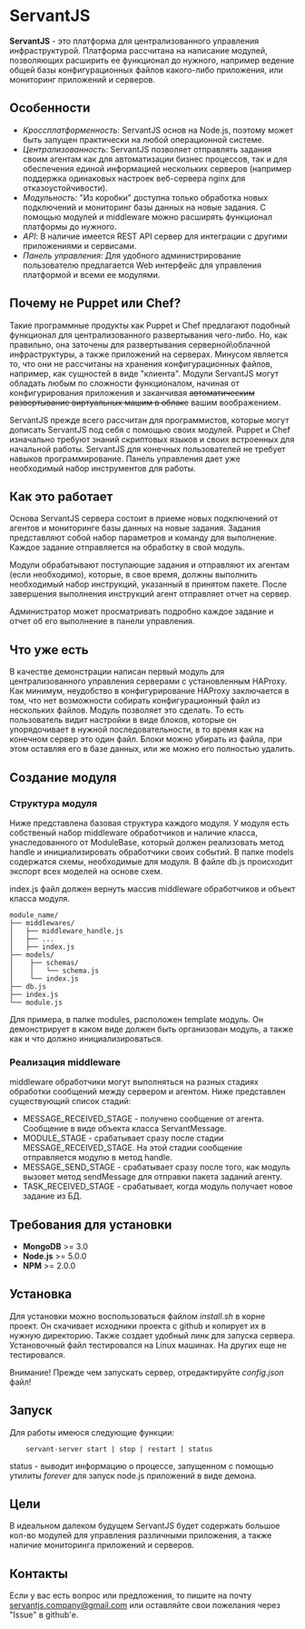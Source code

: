 # ServantJS
**ServantJS** - это платформа для централизованного управления инфраструктурой. Платформа рассчитана на написание модулей, позволяющих расширить ее функционал до нужного, например ведение общей базы конфигурационных файлов какого-либо приложения, или мониторинг приложений и серверов.

## Особенности

* *Кроссплатформенность*: ServantJS основ на Node.js, поэтому может быть запущен практически на любой операционной системе.
* *Централизованность*: ServantJS позволяет отправлять задания своим агентам как для автоматизации бизнес процессов, так и для обеспечения единой информацией нескольких серверов (например поддержка одинаковых настроек веб-сервера nginx для отказоустойчивости).
* *Модульность*: "Из коробки" доступна только обработка новых подключений и мониторинг базы данных на новые задания. С помощью модулей и middleware можно расширять функционал платформы до нужного.
* *API*: В наличие имеется REST API сервер для интеграции с другими приложениями и сервисами.
* *Панель управления*: Для удобного администрирование пользователю предлагается Web интерфейс для управления платформой и 
всеми ее модулями.

## Почему не Puppet или Chef?

Такие программные продукты как Puppet и Chef предлагают подобный функционал для централизованного развертывания чего-либо. Но, как правильно, она заточены для развертывания серверной\облачной инфраструктуры, а также приложений на серверах. Минусом является то, что они не рассчитаны на хранения конфигурационных файлов, например, как сущностей в виде "клиента". Модули ServantJS могут обладать любым по сложности функционалом, начиная от конфигурирования приложения и заканчивая ~~автоматическим развертывание виртуальных машим в облаке~~ вашим воображением.
 
ServantJS прежде всего рассчитан для программистов, которые могут дописать ServantJS под себя с помощью своих модулей. Puppet и Chef изначально требуют знаний скриптовых языков и своих встроенных для начальной работы. ServantJS для конечных пользователей не требует навыков программирование. Панель управления дает уже необходимый набор инструментов для работы.

## Как это работает

Основа ServantJS сервера состоит в приеме новых подключений от агентов и мониторинге базы данных на новые задания. Задания представляют собой набор параметров и команду для выполнение. Каждое задание отправляется на обработку в свой модуль.

Модули обрабатывают поступающие задания и отправляют их агентам (если необходимо), которые, в свое время, должны выполнить необходимый набор инструкций, указанный в принятом пакете. После завершения выполнения инструкций агент отправляет отчет на сервер.
 
Администратор может просматривать подробно каждое задание и отчет об его выполнение в панели управления.

## Что уже есть

В качестве демонстрации написан первый модуль для централизованного управления серверами с установленным HAProxy. Как минимум, неудобство в конфигурирование HAProxy заключается в том, что нет возможности собирать конфигурационный файл из нескольких файлов. Модуль позволяет это сделать. То есть пользователь видит настройки в виде блоков,  которые он упорядочивает в нужной последовательности, в то время как на конечном сервер это один файл. Блоки можно убирать из файла, при этом оставляя его в базе данных, или же можно его полностью удалить.

## Создание модуля

### Структура модуля

Ниже представлена базовая структура каждого модуля. У модуля есть собственый набор middleware обработчиков и наличие класса, унаследованного от ModuleBase, который должен реализовать метод handle и инициализировать обработчики своих событий. В папке models содержатся схемы, необходимые для модуля. В файле db.js происходит экспорт всех моделей на основе схем.
 
index.js файл должен вернуть массив middleware обработчиков и объект класса модуля.
 
```
module_name/
├── middlewares/
│   ├── middleware_handle.js
│   ├── ...
│   ├── index.js
├── models/
│    ├── schemas/
│    │   └── schema.js     
│    └── index.js
├── db.js
├── index.js
└── module.js

```


Для примера, в папке modules, расположен template модуль. Он демонстрирует в каком виде должен быть организован модуль, а также как и что должно инициализироваться.

### Реализация middleware

middleware обработчики могут выполняться на разных стадиях обработки сообщений между сервером и агентом. Ниже представлен существующий список стадий:

* MESSAGE_RECEIVED_STAGE - получено сообщение от агента. Сообщение в виде объекта класса ServantMessage. 
* MODULE_STAGE - срабатывает сразу после стадии MESSAGE_RECEIVED_STAGE. На этой стадии сообщение отправляется модулю в метод handle.
* MESSAGE_SEND_STAGE - срабатывает сразу после того, как модуль вызовет метод sendMessage для отправки пакета заданий агенту.
* TASK_RECEIVED_STAGE - срабатывает, когда модуль получает новое задание из БД.

## Требования для установки

* **MongoDB** >= 3.0
* **Node.js** >= 5.0.0
* **NPM** >= 2.0.0

## Установка

Для установки можно воспользоваться файлом *install.sh* в корне проект. Он скачивает исходники проекта с github и копирует их в нужную директорию. Также создает удобный линк для запуска сервера.
Установочный файл тестировался на Linux машинах. На других еще не тестировался. 

Внимание! Прежде чем запускать сервер, отредактируйте *config.json* файл!
 
## Запуск
 
Для работы имеюся следующие функции:
```
    servant-server start | stop | restart | status 
```
 
status - выводит информацию о процессе, запущенном с помощью утилиты *forever* для запуск node.js приложений в виде демона.

## Цели

В идеальном далеком будущем ServantJS будет содержать большое кол-во модулей для управления различными приложения, а также наличие мониторинга приложений и серверов. 

## Контакты

Если у вас есть вопрос или предложения, то пишите на почту servantjs.company@gmail.com или оставляйте свои пожелания через "Issue" в github'е.


